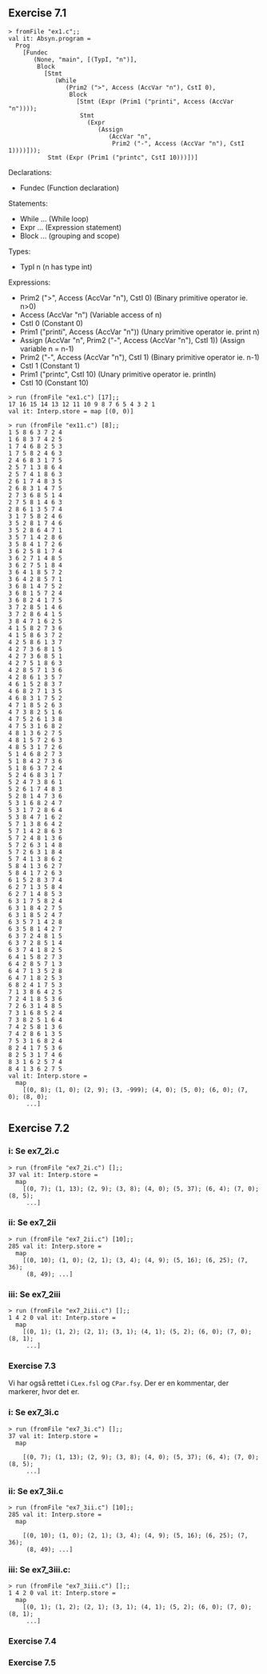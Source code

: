 ## Exercise 7.1

```
> fromFile "ex1.c";;
val it: Absyn.program =
  Prog
    [Fundec
       (None, "main", [(TypI, "n")],
        Block
          [Stmt
             (While
                (Prim2 (">", Access (AccVar "n"), CstI 0),
                 Block
                   [Stmt (Expr (Prim1 ("printi", Access (AccVar "n"))));
                    Stmt
                      (Expr
                         (Assign
                            (AccVar "n",
                             Prim2 ("-", Access (AccVar "n"), CstI 1))))]));
           Stmt (Expr (Prim1 ("printc", CstI 10)))])]
```

Declarations:

- Fundec (Function declaration)

Statements:

- While ... (While loop)
- Expr ... (Expression statement)
- Block ... (grouping and scope)

Types:

- TypI n (n has type int)

Expressions:

- Prim2 (">", Access (AccVar "n"), CstI 0) (Binary primitive operator ie. n>0)
- Access (AccVar "n") (Variable access of n)
- CstI 0 (Constant 0)
- Prim1 ("printi", Access (AccVar "n")) (Unary primitive operator ie. print n)
- Assign (AccVar "n", Prim2 ("-", Access (AccVar "n"), CstI 1)) (Assign variable n = n-1)
- Prim2 ("-", Access (AccVar "n"), CstI 1) (Binary primitive operator ie. n-1)
- CstI 1 (Constant 1)
- Prim1 ("printc", CstI 10) (Unary primitive operator ie. println)
- CstI 10 (Constant 10)

```
> run (fromFile "ex1.c") [17];;
17 16 15 14 13 12 11 10 9 8 7 6 5 4 3 2 1
val it: Interp.store = map [(0, 0)]
```

```
> run (fromFile "ex11.c") [8];;
1 5 8 6 3 7 2 4
1 6 8 3 7 4 2 5
1 7 4 6 8 2 5 3
1 7 5 8 2 4 6 3
2 4 6 8 3 1 7 5
2 5 7 1 3 8 6 4
2 5 7 4 1 8 6 3
2 6 1 7 4 8 3 5
2 6 8 3 1 4 7 5
2 7 3 6 8 5 1 4
2 7 5 8 1 4 6 3
2 8 6 1 3 5 7 4
3 1 7 5 8 2 4 6
3 5 2 8 1 7 4 6
3 5 2 8 6 4 7 1
3 5 7 1 4 2 8 6
3 5 8 4 1 7 2 6
3 6 2 5 8 1 7 4
3 6 2 7 1 4 8 5
3 6 2 7 5 1 8 4
3 6 4 1 8 5 7 2
3 6 4 2 8 5 7 1
3 6 8 1 4 7 5 2
3 6 8 1 5 7 2 4
3 6 8 2 4 1 7 5
3 7 2 8 5 1 4 6
3 7 2 8 6 4 1 5
3 8 4 7 1 6 2 5
4 1 5 8 2 7 3 6
4 1 5 8 6 3 7 2
4 2 5 8 6 1 3 7
4 2 7 3 6 8 1 5
4 2 7 3 6 8 5 1
4 2 7 5 1 8 6 3
4 2 8 5 7 1 3 6
4 2 8 6 1 3 5 7
4 6 1 5 2 8 3 7
4 6 8 2 7 1 3 5
4 6 8 3 1 7 5 2
4 7 1 8 5 2 6 3
4 7 3 8 2 5 1 6
4 7 5 2 6 1 3 8
4 7 5 3 1 6 8 2
4 8 1 3 6 2 7 5
4 8 1 5 7 2 6 3
4 8 5 3 1 7 2 6
5 1 4 6 8 2 7 3
5 1 8 4 2 7 3 6
5 1 8 6 3 7 2 4
5 2 4 6 8 3 1 7
5 2 4 7 3 8 6 1
5 2 6 1 7 4 8 3
5 2 8 1 4 7 3 6
5 3 1 6 8 2 4 7
5 3 1 7 2 8 6 4
5 3 8 4 7 1 6 2
5 7 1 3 8 6 4 2
5 7 1 4 2 8 6 3
5 7 2 4 8 1 3 6
5 7 2 6 3 1 4 8
5 7 2 6 3 1 8 4
5 7 4 1 3 8 6 2
5 8 4 1 3 6 2 7
5 8 4 1 7 2 6 3
6 1 5 2 8 3 7 4
6 2 7 1 3 5 8 4
6 2 7 1 4 8 5 3
6 3 1 7 5 8 2 4
6 3 1 8 4 2 7 5
6 3 1 8 5 2 4 7
6 3 5 7 1 4 2 8
6 3 5 8 1 4 2 7
6 3 7 2 4 8 1 5
6 3 7 2 8 5 1 4
6 3 7 4 1 8 2 5
6 4 1 5 8 2 7 3
6 4 2 8 5 7 1 3
6 4 7 1 3 5 2 8
6 4 7 1 8 2 5 3
6 8 2 4 1 7 5 3
7 1 3 8 6 4 2 5
7 2 4 1 8 5 3 6
7 2 6 3 1 4 8 5
7 3 1 6 8 5 2 4
7 3 8 2 5 1 6 4
7 4 2 5 8 1 3 6
7 4 2 8 6 1 3 5
7 5 3 1 6 8 2 4
8 2 4 1 7 5 3 6
8 2 5 3 1 7 4 6
8 3 1 6 2 5 7 4
8 4 1 3 6 2 7 5
val it: Interp.store =
  map
    [(0, 8); (1, 0); (2, 9); (3, -999); (4, 0); (5, 0); (6, 0); (7, 0); (8, 0);
     ...]
```

## Exercise 7.2

### i: Se ex7_2i.c

```
> run (fromFile "ex7_2i.c") [];;
37 val it: Interp.store =
  map
    [(0, 7); (1, 13); (2, 9); (3, 8); (4, 0); (5, 37); (6, 4); (7, 0); (8, 5);
     ...]

```

### ii: Se ex7_2ii

```
> run (fromFile "ex7_2ii.c") [10];;
285 val it: Interp.store =
  map
    [(0, 10); (1, 0); (2, 1); (3, 4); (4, 9); (5, 16); (6, 25); (7, 36);
     (8, 49); ...]
```

### iii: Se ex7_2iii

```
> run (fromFile "ex7_2iii.c") [];;
1 4 2 0 val it: Interp.store =
  map
    [(0, 1); (1, 2); (2, 1); (3, 1); (4, 1); (5, 2); (6, 0); (7, 0); (8, 1);
     ...]
```

### Exercise 7.3

Vi har også rettet i `CLex.fsl` og `CPar.fsy`. Der er en kommentar, der markerer, hvor det er.

### i: Se ex7_3i.c

```
> run (fromFile "ex7_3i.c") [];;
37 val it: Interp.store =
  map

    [(0, 7); (1, 13); (2, 9); (3, 8); (4, 0); (5, 37); (6, 4); (7, 0); (8, 5);
     ...]
```

### ii: Se ex7_3ii.c

```
> run (fromFile "ex7_3ii.c") [10];;
285 val it: Interp.store =
  map

    [(0, 10); (1, 0); (2, 1); (3, 4); (4, 9); (5, 16); (6, 25); (7, 36);
     (8, 49); ...]
```

### iii: Se ex7_3iii.c:

```
> run (fromFile "ex7_3iii.c") [];;
1 4 2 0 val it: Interp.store =
  map
    [(0, 1); (1, 2); (2, 1); (3, 1); (4, 1); (5, 2); (6, 0); (7, 0); (8, 1);
     ...]
```

### Exercise 7.4

### Exercise 7.5
